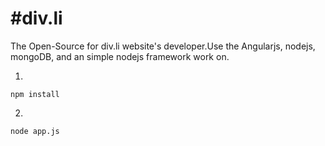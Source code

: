 #div.li
======

The Open-Source for div.li website's developer.Use the Angularjs, nodejs, mongoDB, and an simple nodejs framework work on.



1.
```
npm install
```
2.
```
node app.js
```
